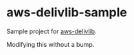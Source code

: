 # aws-delivlib-sample

Sample project for [aws-delivlib](https://github.com/awslabs/aws-delivlib).

Modifying this without a bump.

